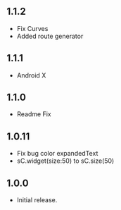 ## 1.1.2

* Fix Curves
* Added route generator

## 1.1.1

* Android X

## 1.1.0

* Readme Fix

## 1.0.11

* Fix bug color expandedText
* sC.widget(size:50) to sC.size(50)

## 1.0.0

* Initial release.

